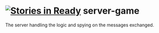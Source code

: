 [![Stories in Ready](https://badge.waffle.io/orwell-int/server-game.png?label=ready&title=Ready)](https://waffle.io/orwell-int/server-game)
server-game
===========

The server handling the logic and spying on the messages exchanged.